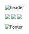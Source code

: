 ![header](https://capsule-render.vercel.app/api?type=soft&color=auto&height=300&section=header&text=larus-harir&fontSize=48)

<img src="https://img.shields.io/badge/html5-E34F26?style=for-the-badge&logo=html5&logoColor=white"> <img src="https://img.shields.io/badge/css-1572B6?style=for-the-badge&logo=css3&logoColor=white"> <img src="https://img.shields.io/badge/jquery-0769AD?style=for-the-badge&logo=jquery&logoColor=white">

![Footer](https://capsule-render.vercel.app/api?type=waving&color=auto&height=200&section=footer)
